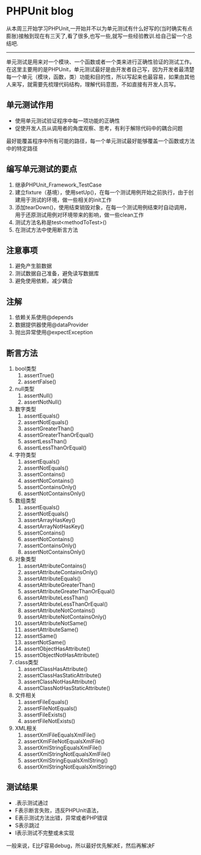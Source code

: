 # PHPUnit blog

从本周三开始学习PHPUnit,一开始并不以为单元测试有什么好写的(当时确实有点膨胀)接触到现在有三天了,看了很多,也写一些,就写一些经验教训.给自己留一个总结吧.

---

单元测试是用来对一个模块、一个函数或者一个类来进行正确性验证的测试工作。在这里主要用的是PHPUnit，单元测试最好是由开发者自己写，因为开发者最清楚每一个单元（模块，函数，类）功能和目的性，所以写起来也最容易，如果由其他人来写，就需要先梳理代码结构，理解代码意图，不如直接有开发人员写。

## 单元测试作用

- 使用单元测试验证程序中每一项功能的正确性
- 促使开发人员从调用者的角度观察、思考，有利于解除代码中的耦合问题

最好能覆盖程序中所有可能的路径，每一个单元测试最好能够覆盖一个函数或方法中的特定路径

## 编写单元测试的要点

1. 继承PHPUnit_Framework_TestCase
2. 建立fixture（基境），使用setUp()，在每一个测试用例开始之前执行，由于创建用于测试的环境，做一些相关的init工作
3. 添加tearDown()，使用结束销毁对象，在每一个测试用例结束时自动调用，用于还原测试用例对环境带来的影响，做一些clean工作
4. 测试方法名称是test\<methodToTest\>()
5. 在测试方法中使用断言方法

## 注意事项

1. 避免产生脏数据
2. 测试数据自己准备，避免读写数据库
3. 避免使用依赖，减少耦合

## 注解

1. 依赖关系使用@depends
2. 数据提供器使用@dataProvider
3. 抛出异常使用@expectException

## 断言方法

1. bool类型
    1. assertTrue()
    2. assertFalse()
2. null类型
    1. assertNull()
    2. assertNotNull()
3. 数字类型
    1. assertEquals()
    2. assertNotEquals()
    3. assertGreaterThan()
    4. assertGreaterThanOrEqual()
    5. assertLessThan()
    6. assertLessThanOrEqual()
4. 字符类型
    1. assertEquals()
    2. assertNotEquals()
    3. assertContains()
    4. assertNotContains()
    5. assertContainsOnly()
    6. assertNotContainsOnly()
5. 数组类型
    1. assertEquals()
    2. assertNotEquals()
    3. assertArrayHasKey()
    4. assertArrayNotHasKey()
    5. assertContains()
    6. assertNotContains()
    7. assertContainsOnly()
    8. assertNotContainsOnly()
6. 对象类型
    1. assertAttributeContains()
    2. assertAttributeContainsOnly()
    3. assertAttributeEquals()
    4. assertAttributeGreaterThan()
    5. assertAttributeGreaterThanOrEqual()
    6. assertAttributeLessThan()
    7. assertAttributeLessThanOrEqual()
    8. assertAttributeNotContains()
    9. assertAttributeNotContainsOnly()
    10. assertAttributeNotSame()
    11. assertAttributeSame()
    12. assertSame()
    13. assertNotSame()
    14. assertObjectHasAttribute()
    15. assertObjectNotHasAttribute()
7. class类型
    1. assertClassHasAttribute()
    2. assertClassHasStaticAttribute()
    3. assertClassNotHasAttribute()
    4. assertClassNotHasStaticAttribute()
8. 文件相关
    1. assertFileEquals()
    2. assertFileNotEquals()
    3. assertFileExists()
    4. assertFileNotExists()
9. XML相关
    1. assertXmlFileEqualsXmlFile()
    2. assertXmlFileNotEqualsXmlFile()
    3. assertXmlStringEqualsXmlFile()
    4. assertXmlStringNotEqualsXmlFile()
    5. assertXmlStringEqualsXmlString()
    6. assertXmlStringNotEqualsXmlString()

## 测试结果

- .表示测试通过
- F表示断言失败，违反PHPUnit语法，
- E表示测试方法出错，异常或者PHP错误
- S表示跳过
- I表示测试不完整或未实现

一般来说，E比F容易debug，所以最好优先解决E，然后再解决F

